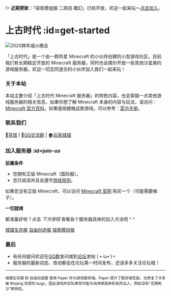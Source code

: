 [homepage]: https://www.mimaru.me/
[bbs]: http://bbs.mimaru.me/
[dynmap]: http://map.mimaru.me:8123/
[qqgroup]: http://shang.qq.com/wpa/qunwpa?idkey=6bf79ba005ae8c932177afa1f64ac96d0e6bf7c59f8c393b0f9ef8f3f69d6f15
[mcwiki]: https://minecraft-zh.gamepedia.com/
[beginner-guide]: http://minecraft-zh.gamepedia.com/%E6%95%99%E7%A8%8B/%E8%8F%9C%E9%B8%9F%E6%89%8B%E5%86%8C
[java]: https://www.java.com/zh_CN/download/
[faq]: /welcome/faq.md
[server-survival]: /mc-servers/survival.md
[server-creative]: /mc-servers/creative.md
[server-modded]: /modded-server

!> **近期更新：**「探索模组服·二周目·魔幻」已经开放，欢迎一起来玩～[点击加入][server-modded]。

# 上古时代 :id=get-started

![2020跨年烟火晚会](https://upload.cc/i1/2020/01/01/noiOP0.jpg)

「上古时代」是一个由一群热爱 Minecraft 的小伙伴创建的小型游戏社区。目前我们有长期稳定开放的 Minecraft 服务器，同时也会偶尔开放一些其他沙盒类的游戏服务器。欢迎一切志同道合的小伙伴加入我们一起来玩！

### 关于本站

本站主要介绍「上古时代 Minecraft 服务器」的特色内容，也会穿插一点其他游戏服务器的相关信息。如果你想了解 Minecraft 本身的内容与玩法，请访问：[Minecraft 官方百科][mcwiki]。如果是刚接触这款游戏，可以参考：[菜鸟手册][beginner-guide]。

### 联系我们

🍵[茶馆][bbs] | 🐧[QQ交流群][qqgroup] | 🏠[玩家城镇](https://bbs.mimaru.me/t/towns)

### 加入服务器 :id=join-us

**前置条件**

- 您拥有正版 Minecraft（国际服）。
- 您已阅读并且会遵守[游戏规则](welcome/rules.md)。

如果您没有正版 Minecraft，可以访问 [Minecraft 官网](https://www.minecraft.net/zh-hans/) 购买一个（可能需要梯子）。

**一切就绪**

都准备好啦？点击 *下方按钮* 查看各个服务器具体的加入方法吧 ^ ^

<a class="button" href="#/mc-servers/survival.md">城镇生存服</a>
<a class="button" href="#/mc-servers/creative.md">自由创造服</a>
<a class="button" href="#/modded-server">探索模组服</a>

### 最后

- 有任何疑问欢迎在[QQ群][qqgroup]发问或到[论坛][bbs]发帖 ( • ̀ω•́ )✧
- 服务器的最新动态、改动都会在论坛第一时间发布，还请多多关注论坛哦！

----

<small>城镇生存服 和 自由创造服 使用 Paper 作为游戏服务端。Paper 提升了服务端性能，也修复了许多被 Mojang 忽视的 bugs，因此游戏的实际表现可能与纯净原版单机有所出入，例如没有“无限刷沙”等特性。</small>
